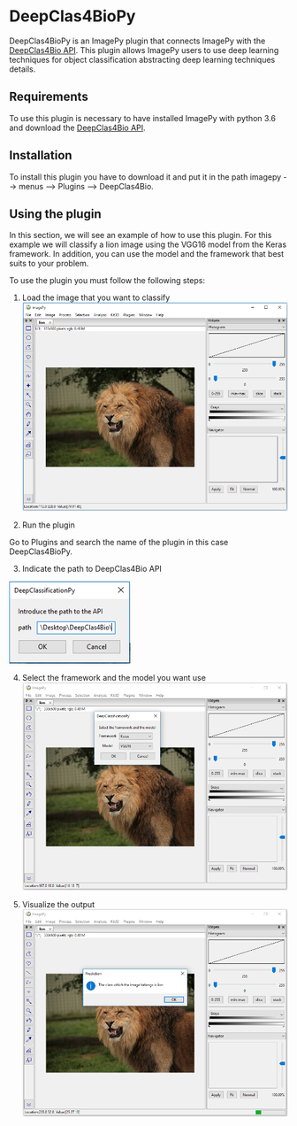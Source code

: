 ﻿# DeepClas4BioPy

DeepClas4BioPy is an ImagePy plugin that connects ImagePy with the [DeepClas4Bio API](https://github.com/adines/DeepClas4Bio).  This plugin allows ImagePy users to use deep learning techniques for object classification abstracting deep learning techniques details. 

## Requirements
To use this plugin is necessary to have installed ImagePy with python 3.6 and download the [DeepClas4Bio API](https://github.com/adines/DeepClas4Bio).

## Installation
To install this plugin you have to download it and put it in the path imagepy --> menus --> Plugins --> DeepClas4Bio.

## Using the plugin
In this section, we will see an example of how to use this plugin. For this example we will classify a lion image using the VGG16 model from the Keras framework. In addition, you can use the model and the framework that best suits to your problem. 

To use the plugin you must follow the following steps:

 1. Load the image that you want to classify
![Loading the image](docs/images/001.png)


 2. Run the plugin
 
 Go to Plugins and search the name of the plugin in this case DeepClas4BioPy.

 
 3. Indicate the path to DeepClas4Bio API
 
![Path of the API](docs/images/002.png)


 4. Select the framework and the model you want use
 ![Select framework and model](docs/images/003.png)

 
 5. Visualize the output
 ![Visualize the output](docs/images/004.png)
